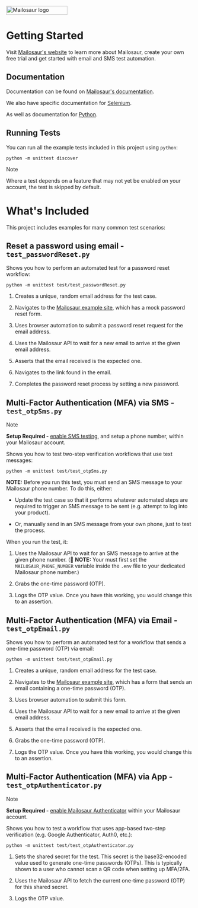 <p>
<a href="https://mailosaur.com">
<img class="" height="24" width="165" alt="Mailosaur logo" src="https://mailosaur.com/images/logo-color-dark.svg">
</a>
</p>

# Getting Started

Visit [Mailosaur's website](https://mailosaur.com) to learn more about Mailosaur, create your own free trial and get started with email and SMS test automation.

## Documentation

Documentation can be found on [Mailosaur's documentation](https://mailosaur.com/docs).

We also have specific documentation for [Selenium](https://mailosaur.com/docs/frameworks-and-tools/selenium).

As well as documentation for [Python](https://mailosaur.com/docs/languages/python).

## Running Tests

You can run all the example tests included in this project using `python`:

```
python -m unittest discover
```

> [!NOTE]  
> Where a test depends on a feature that may not yet be enabled on your account, the test is skipped by default.

# What's Included

This project includes examples for many common test scenarios:

## Reset a password using email - `test_passwordReset.py`

Shows you how to perform an automated test for a password reset workflow:

```
python -m unittest test/test_passwordReset.py
```

1. Creates a unique, random email address for the test case.

2. Navigates to the [Mailosaur example site](https://example.mailosaur.com/password-reset), which has a mock password reset form.

3. Uses browser automation to submit a password reset request for the email address.

4. Uses the Mailosaur API to wait for a new email to arrive at the given email address.

5. Asserts that the email received is the expected one.

6. Navigates to the link found in the email.

7. Completes the password reset process by setting a new password.

## Multi-Factor Authentication (MFA) via SMS - `test_otpSms.py`

> [!NOTE]  
> **Setup Required -** [enable SMS testing](https://mailosaur.com/app/sms), and setup a phone number, within your Mailosaur account.

Shows you how to test two-step verification workflows that use text messages:

```
python -m unittest test/test_otpSms.py
```

**NOTE:** Before you run this test, you must send an SMS message to your Mailosaur phone number. To do this, either:

- Update the test case so that it performs whatever automated steps are required to trigger an SMS message to be sent (e.g. attempt to log into your product).

- Or, manually send in an SMS message from your own phone, just to test the process.

When you run the test, it:

1. Uses the Mailosaur API to wait for an SMS message to arrive at the given phone number. (🚨 **NOTE:** Your must first set the `MAILOSAUR_PHONE_NUMBER` variable inside the `.env` file to your dedicated Mailosaur phone number.)

2. Grabs the one-time password (OTP).

3. Logs the OTP value. Once you have this working, you would change this to an assertion.

## Multi-Factor Authentication (MFA) via Email - `test_otpEmail.py`

Shows you how to perform an automated test for a workflow that sends a one-time password (OTP) via email:

```
python -m unittest test/test_otpEmail.py
```

1. Creates a unique, random email address for the test case.

2. Navigates to the [Mailosaur example site](https://example.mailosaur.com/otp), which has a form that sends an email containing a one-time password (OTP).

3. Uses browser automation to submit this form.

4. Uses the Mailosaur API to wait for a new email to arrive at the given email address.

5. Asserts that the email received is the expected one.

6. Grabs the one-time password (OTP).

7. Logs the OTP value. Once you have this working, you would change this to an assertion.

## Multi-Factor Authentication (MFA) via App - `test_otpAuthenticator.py`

> [!NOTE]  
> **Setup Required -** [enable Mailosaur Authenticator](https://mailosaur.com/app/authenticator) within your Mailosaur account.

Shows you how to test a workflow that uses app-based two-step verification (e.g. Google Authenticator, Auth0, etc.):

```
python -m unittest test/test_otpAuthenticator.py
```

1. Sets the shared secret for the test. This secret is the base32-encoded value used to generate one-time passwords (OTPs). This is typically shown to a user who cannot scan a QR code when setting up MFA/2FA.

2. Uses the Mailosaur API to fetch the current one-time password (OTP) for this shared secret.

3. Logs the OTP value.
